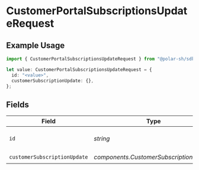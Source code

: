 # CustomerPortalSubscriptionsUpdateRequest

## Example Usage

```typescript
import { CustomerPortalSubscriptionsUpdateRequest } from "@polar-sh/sdk/models/operations";

let value: CustomerPortalSubscriptionsUpdateRequest = {
  id: "<value>",
  customerSubscriptionUpdate: {},
};
```

## Fields

| Field                                   | Type                                    | Required                                | Description                             |
| --------------------------------------- | --------------------------------------- | --------------------------------------- | --------------------------------------- |
| `id`                                    | *string*                                | :heavy_check_mark:                      | Customer subscription ID.               |
| `customerSubscriptionUpdate`            | *components.CustomerSubscriptionUpdate* | :heavy_check_mark:                      | N/A                                     |